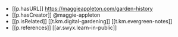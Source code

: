 


- [[p.hasURL]] https://maggieappleton.com/garden-history
- [[p.hasCreator]] @maggie-appleton
- [[p.isRelated]] [[t.km.digital-gardening]] [[t.km.evergreen-notes]]
- [[p.references]] [[ar.swyx.learn-in-public]]
